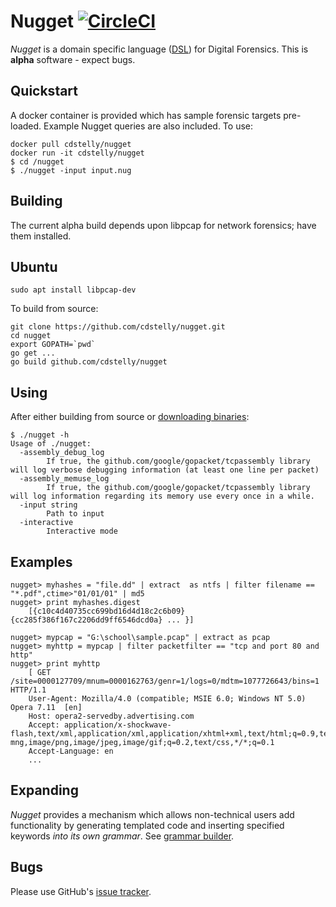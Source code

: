 Nugget [![CircleCI](https://circleci.com/gh/cdstelly/nugget.svg?style=svg)](https://circleci.com/gh/cdstelly/nugget)
===================

_Nugget_ is a domain specific language ([DSL](https://en.wikipedia.org/wiki/Domain-specific_language)) for Digital Forensics. This is **alpha** software - expect bugs.

Quickstart
----------
A docker container is provided which has sample forensic targets pre-loaded. Example Nugget queries are also included. To use:
```
docker pull cdstelly/nugget
docker run -it cdstelly/nugget
$ cd /nugget
$ ./nugget -input input.nug
```

Building
----------

The current alpha build depends upon libpcap for network forensics; have them installed.

Ubuntu
--------
```
sudo apt install libpcap-dev
```

To build from source: 
```
git clone https://github.com/cdstelly/nugget.git
cd nugget
export GOPATH=`pwd`
go get ...
go build github.com/cdstelly/nugget
```

Using
------------
After either building from source or [downloading binaries](https://github.com/cdstelly/nugget/releases):

```
$ ./nugget -h
Usage of ./nugget:
  -assembly_debug_log
        If true, the github.com/google/gopacket/tcpassembly library will log verbose debugging information (at least one line per packet)
  -assembly_memuse_log
        If true, the github.com/google/gopacket/tcpassembly library will log information regarding its memory use every once in a while.
  -input string
        Path to input
  -interactive
        Interactive mode

```

Examples
--------------

```
nugget> myhashes = "file.dd" | extract  as ntfs | filter filename == "*.pdf",ctime>"01/01/01" | md5
nugget> print myhashes.digest
    [{c10c4d40735cc699bd16d4d18c2c6b09} {cc285f386f167c2206dd9ff6546dcd0a} ... }]

nugget> mypcap = "G:\school\sample.pcap" | extract as pcap
nugget> myhttp = mypcap | filter packetfilter == "tcp and port 80 and http"
nugget> print myhttp 
    [ GET /site=0000127709/mnum=0000162763/genr=1/logs=0/mdtm=1077726643/bins=1 HTTP/1.1
    User-Agent: Mozilla/4.0 (compatible; MSIE 6.0; Windows NT 5.0) Opera 7.11  [en]
    Host: opera2-servedby.advertising.com
    Accept: application/x-shockwave-flash,text/xml,application/xml,application/xhtml+xml,text/html;q=0.9,text/plain;q=0.8,video/x-mng,image/png,image/jpeg,image/gif;q=0.2,text/css,*/*;q=0.1
    Accept-Language: en
    ...

```


Expanding
--------------
_Nugget_ provides a mechanism which allows non-technical users add functionality by generating templated code and inserting specified keywords _into its own grammar_. See [grammar builder](https://github.com/cdstelly/nugget/tree/master/src/github.com/cdstelly/NGrammarBuilder).

Bugs
---------------
Please use GitHub's [issue tracker](https://github.com/cdstelly/nugget/issues). 
